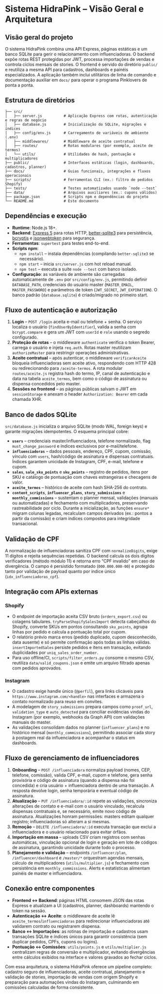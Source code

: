 # Sistema HidraPink – Visão Geral e Arquitetura

## Visão geral do projeto
O sistema HidraPink combina uma API Express, páginas estáticas e um banco SQLite para gerir o relacionamento com influenciadoras. O backend expõe rotas REST protegidas por JWT, processa importações de vendas e controla ciclos mensais de stories. O frontend é servido do diretório `public/` e reutiliza a mesma API para cadastros, dashboards e painéis especializados. A aplicação também inclui utilitários de linha de comando e documentação auxiliar em `docs/` para operar o programa Pinklovers de ponta a ponta.

## Estrutura de diretórios
```text
├── src/
│   ├── server.js          # Aplicação Express com rotas, autenticação e regras de negócio
│   ├── database.js        # Inicialização do SQLite, migrações e índices
│   ├── config/env.js      # Carregamento de variáveis de ambiente (.env)
│   ├── middlewares/       # Middleware de aceite contratual
│   ├── routes/            # Rotas modulares (por exemplo, aceite de termos)
│   └── utils/             # Utilidades de hash, pontuação e multiplicadores
├── public/                # Interfaces estáticas (login, dashboards, cadastros, planner)
├── docs/                  # Guias funcionais, integrações e fluxos operacionais
├── scripts/               # Ferramentas CLI (ex.: filtro de pedidos Shopify)
├── tests/                 # Testes automatizados usando `node --test`
├── data/                  # Arquivos auxiliares (ex.: cupons válidos)
├── package.json           # Scripts npm e dependências do projeto
└── README.md              # Este documento
```

## Dependências e execução
- **Runtime**: Node.js 18+.
- **Backend**: [Express 5](https://expressjs.com/) para rotas HTTP, [better-sqlite3](https://github.com/WiseLibs/better-sqlite3) para persistência, [bcryptjs](https://github.com/dcodeIO/bcrypt.js) e [jsonwebtoken](https://github.com/auth0/node-jsonwebtoken) para segurança.
- **Ferramentas**: `supertest` para testes end-to-end.
- **Scripts npm**:
  - `npm install` – instala dependências (compilando `better-sqlite3` se necessário).
  - `npm start` – inicia `src/server.js` com hot reload manual.
  - `npm test` – executa a suíte `node --test` com banco isolado.
- **Configuração**: as variáveis de ambiente são carregadas automaticamente de `.env` por `src/config/env.js`, permitindo definir `DATABASE_PATH`, credenciais do usuário master (`MASTER_EMAIL`, `MASTER_PASSWORD`) e parâmetros de token (`JWT_SECRET`, `JWT_EXPIRATION`). O banco padrão (`database.sqlite`) é criado/migrado no primeiro start.

## Fluxo de autenticação e autorização
1. **Login** – `POST /login` aceita e-mail ou telefone + senha. O serviço localiza o usuário (`findUserByIdentifier`), valida a senha com `bcrypt.compare` e gera um JWT com `userId` e `role` usando o segredo configurado.
2. **Proteção de rotas** – o middleware `authenticate` verifica o token Bearer, carrega o usuário e injeta `req.auth`. Rotas master reutilizam `authorizeMaster` para restringir operações administrativas.
3. **Aceite contratual** – após autenticar, o middleware `verificarAceite` bloqueia influenciadoras sem aceite ativo, respondendo com HTTP 428 ou redirecionando para `/aceite-termos`. A rota modular `routes/aceite.js` registra hash do termo, IP, canal de autenticação e data na tabela `aceite_termos`, bem como o código de assinatura ou dispensa concedidos pelo master.
4. **Sessões no frontend** – as páginas públicas salvam o JWT em `sessionStorage` e anexam o header `Authorization: Bearer` em cada chamada XHR.

## Banco de dados SQLite
`src/database.js` inicializa o arquivo SQLite (modo WAL, foreign keys) e garante migrações idempotentes. O esquema principal cobre:
- **`users`** – credenciais master/influenciadora, telefone normalizado, flag `must_change_password` e índices exclusivos por e-mail/telefone.
- **`influenciadoras`** – dados pessoais, endereço, CPF, cupom, comissão, vínculo com `users`, hash/código de assinatura e dispensas contratuais. Índices garantem unicidade de Instagram, CPF, e-mail, telefone e cupom.
- **`sales`**, **`sale_sku_points`** e **`sku_points`** – registro de pedidos, itens por SKU e catálogo de pontuação com chaves estrangeiras e checagens de valor.
- **`aceite_termos`** – histórico de aceite com hash SHA-256 do contrato.
- **`content_scripts`**, **`influencer_plans`**, **`story_submissions`** e **`monthly_commissions`** – sustentam o planner mensal, validações (manuais ou automatizadas) e fechamento com multiplicadores, preservando rastreabilidade por ciclo.
Durante a inicialização, as funções `ensure*` migram colunas legadas, recalculam campos derivados (ex.: pontos a partir da comissão) e criam índices compostos para integridade transacional.

## Validação de CPF
A normalização de influenciadoras sanitiza CPF com `normalizeDigits`, exige 11 dígitos e rejeita sequências repetidas. O backend calcula os dois dígitos verificadores (método módulo 11) e retorna erro “CPF invalido” em caso de divergência. O campo é persistido formatado (`000.000.000-00`) e protegido tanto por validação de payload quanto por índice único (`idx_influenciadoras_cpf`).

## Integração com APIs externas
### Shopify
- O endpoint de importação aceita CSV bruto (`orders_export.csv`) ou colagens tabulares. `tryParseShopifySalesImport` detecta cabeçalhos do Shopify, converte SKUs em pontos consultando `sku_points`, agrupa linhas por pedido e calcula a pontuação total por cupom.
- O relatório prévio marca erros (pedido duplicado, cupom desconhecido, data ausente) e só permite confirmação após todas as linhas válidas. `insertImportedSales` persiste pedidos e itens em transação, evitando duplicidades por `uniq_sales_order_number`.
- Para uso offline/CI, `scripts/filter_orders.py` consome o mesmo CSV, reutiliza `data/valid_coupons.json` e emite um arquivo filtrado apenas com pedidos aprovados.

### Instagram
- O cadastro exige handle único (`@perfil`), gera links clicáveis para `https://www.instagram.com/<handle>` nas interfaces e armazena o contato normalizado para reuso em convites.
- A modelagem de `story_submissions` prepara campos como `proof_url`, `validation_type` e `auto_detected` para conciliar evidências vindas do Instagram (por exemplo, webhooks da Graph API) com validações manuais do master.
- As validações consolidam dados no planner (`influencer_plans`) e no histórico mensal (`monthly_commissions`), permitindo associar cada story à postagem real da influenciadora e acompanhar o status em dashboards.

## Fluxo de gerenciamento de influenciadores
1. **Onboarding** – `POST /influenciadora` normaliza payload (nomes, CEP, telefone, comissão), valida CPF, e-mail, cupom e telefone, gera senha provisória e código de assinatura (quando a dispensa não foi concedida) e cria usuário + influenciadora dentro de uma transação. A resposta devolve login, senha temporária e eventual código de assinatura.
2. **Atualização** – `PUT /influenciadora/:id` repete as validações, sincroniza alterações de contato e e-mail com o usuário vinculado, recalcula dispensas contratuais e, se necessário, emite novo código de assinatura. Atualizações honram permissões: masters editam qualquer registro; influenciadoras só alteram a si mesmas.
3. **Remoção** – `DELETE /influenciadora/:id` executa transação que exclui a influenciadora e o usuário relacionado para evitar órfãos.
4. **Importação em massa** – uploads CSV criam registros com senhas automáticas, vinculação opcional de login e geração em lote de códigos de assinatura, garantindo unicidade durante todo o processo.
5. **Planejamento e validação** – endpoints `/influencer/plan`, `/influencer/dashboard` e `/master/*` orquestram agendas mensais, cálculo de multiplicadores (`utils/multiplier.js`) e fechamento com persistência em `monthly_commissions`. Alerts e estatísticas alimentam painéis de master e influenciadora.

## Conexão entre componentes
- **Frontend ↔ Backend**: páginas HTML consomem JSON das rotas Express e atualizam a UI (cadastros, planner, dashboards) mantendo o token na sessão.
- **Autenticação ↔ Aceite**: o middleware de aceite lê `aceite_termos`/`influenciadoras` para redirecionar influenciadoras até validarem contrato ou registrarem dispensa.
- **Banco ↔ Importações**: as rotinas de importação e cadastros usam transações SQLite e índices únicos para garantir consistência (sem duplicar pedidos, CPFs, cupons ou logins).
- **Pontuação ↔ Comissões**: `utils/points.js` e `utils/multiplier.js` centralizam regras de conversão e multiplicador, evitando divergências entre cálculos exibidos na interface e valores gravados ao fechar ciclos.

Com essa arquitetura, o sistema HidraPink oferece um pipeline completo: cadastro seguro de influenciadoras, aceite contratual, planejamento e validação de stories, importação de vendas com origem Shopify e preparação para automações vindas do Instagram, culminando em comissões calculadas de forma consistente.
